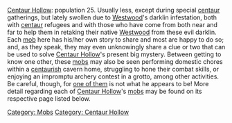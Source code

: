 [Centaur Hollow](:Category:_Centaur_Hollow "wikilink"): population 25.
Usually less, except during special [centaur](Centaur "wikilink")
gatherings, but lately swollen due to
[Westwood](:Category:_Westwood "wikilink")'s darklin infestation, both
with [centaur](Centaur "wikilink") refugees and with those who have come
from both near and far to help them in retaking their native
[Westwood](:Category:_Westwood "wikilink") from these evil darklin. Each
[mob](:Category:_Mobs "wikilink") here has his/her own story to share
and most are happy to do so; and, as they speak, they may even
unknowingly share a clue or two that can be used to solve [Centaur
Hollow](:Category:_Centaur_Hollow "wikilink")'s present big mystery.
Between getting to know one other, these
[mobs](:Category:_Mobs "wikilink") may also be seen performing domestic
chores within a [centaurish](Centaur "wikilink") cavern home, struggling
to hone their combat skills, or enjoying an impromptu archery contest in
a grotto, among other activities. Be careful, though, for [one of
them](Voracious_Doppelganger "wikilink") is not what he appears to be!
More detail regarding each of [Centaur
Hollow](:Category:_Centaur_Hollow "wikilink")'s
[mobs](:Category:_Mobs "wikilink") may be found on its respective page
listed below.

[Category: Mobs](Category:_Mobs "wikilink") [Category: Centaur
Hollow](Category:_Centaur_Hollow "wikilink")
